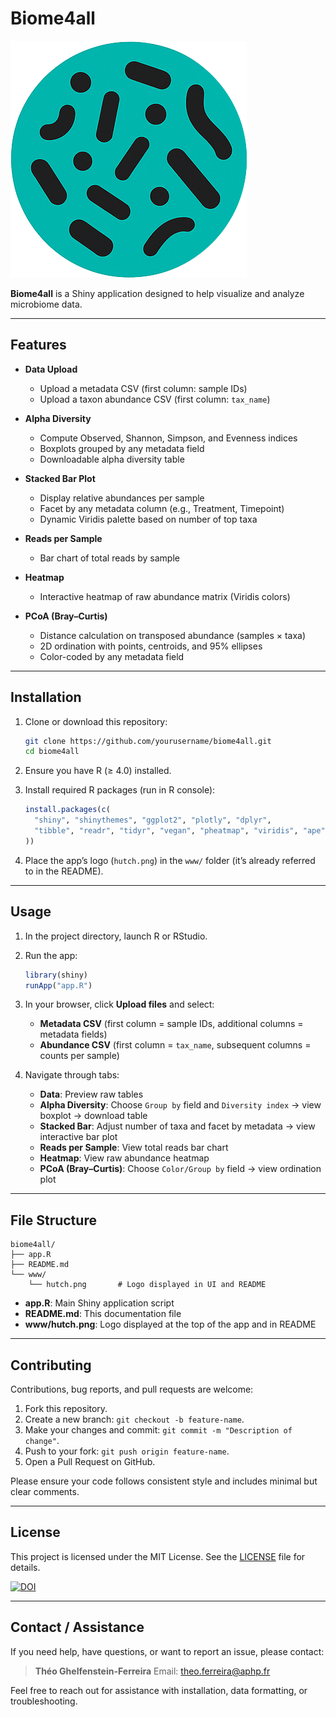# Biome4all

![Biome4all Logo](www/hutch.png)

**Biome4all** is a Shiny application designed to help visualize and analyze microbiome data.

---

## Features

* **Data Upload**

  * Upload a metadata CSV (first column: sample IDs)
  * Upload a taxon abundance CSV (first column: `tax_name`)

* **Alpha Diversity**

  * Compute Observed, Shannon, Simpson, and Evenness indices
  * Boxplots grouped by any metadata field
  * Downloadable alpha diversity table

* **Stacked Bar Plot**

  * Display relative abundances per sample
  * Facet by any metadata column (e.g., Treatment, Timepoint)
  * Dynamic Viridis palette based on number of top taxa

* **Reads per Sample**

  * Bar chart of total reads by sample

* **Heatmap**

  * Interactive heatmap of raw abundance matrix (Viridis colors)

* **PCoA (Bray–Curtis)**

  * Distance calculation on transposed abundance (samples × taxa)
  * 2D ordination with points, centroids, and 95% ellipses
  * Color-coded by any metadata field

---

## Installation

1. Clone or download this repository:

   ```bash
   git clone https://github.com/yourusername/biome4all.git
   cd biome4all
   ```

2. Ensure you have R (≥ 4.0) installed.

3. Install required R packages (run in R console):

   ```r
   install.packages(c(
     "shiny", "shinythemes", "ggplot2", "plotly", "dplyr",
     "tibble", "readr", "tidyr", "vegan", "pheatmap", "viridis", "ape"
   ))
   ```

4. Place the app’s logo (`hutch.png`) in the `www/` folder (it’s already referred to in the README).

---

## Usage

1. In the project directory, launch R or RStudio.

2. Run the app:

   ```r
   library(shiny)
   runApp("app.R")
   ```

3. In your browser, click **Upload files** and select:

   * **Metadata CSV** (first column = sample IDs, additional columns = metadata fields)
   * **Abundance CSV** (first column = `tax_name`, subsequent columns = counts per sample)

4. Navigate through tabs:

   * **Data**: Preview raw tables
   * **Alpha Diversity**: Choose `Group by` field and `Diversity index` → view boxplot → download table
   * **Stacked Bar**: Adjust number of taxa and facet by metadata → view interactive bar plot
   * **Reads per Sample**: View total reads bar chart
   * **Heatmap**: View raw abundance heatmap
   * **PCoA (Bray–Curtis)**: Choose `Color/Group by` field → view ordination plot

---

## File Structure

```
biome4all/
├── app.R
├── README.md
└── www/
    └── hutch.png       # Logo displayed in UI and README
```

* **app.R**: Main Shiny application script
* **README.md**: This documentation file
* **www/hutch.png**: Logo displayed at the top of the app and in README

---

## Contributing

Contributions, bug reports, and pull requests are welcome:

1. Fork this repository.
2. Create a new branch: `git checkout -b feature-name`.
3. Make your changes and commit: `git commit -m "Description of change"`.
4. Push to your fork: `git push origin feature-name`.
5. Open a Pull Request on GitHub.

Please ensure your code follows consistent style and includes minimal but clear comments.

---

## License

This project is licensed under the MIT License. See the [LICENSE](LICENSE.txt) file for details.

[![DOI](https://zenodo.org/badge/994345371.svg)](https://doi.org/10.5281/zenodo.15570995)

---

## Contact / Assistance

If you need help, have questions, or want to report an issue, please contact:

> **Théo Ghelfenstein-Ferreira**
> Email: [theo.ferreira@aphp.fr](mailto:theo.ferreira@aphp.fr)

Feel free to reach out for assistance with installation, data formatting, or troubleshooting.

